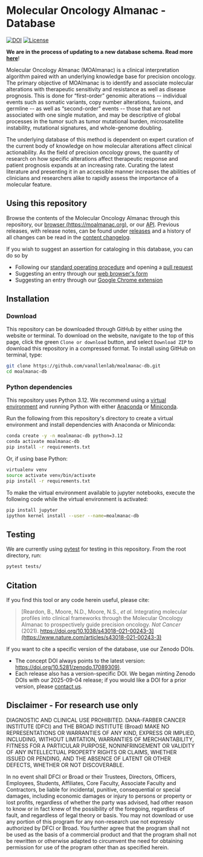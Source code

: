 # Molecular Oncology Almanac - Database
[![DOI](https://zenodo.org/badge/318264235.svg)](https://doi.org/10.5281/zenodo.17089309)
[![License](https://img.shields.io/github/license/vanallenlab/moalmanac-db.svg)](./LICENSE)

**We are in the process of updating to a new database schema. Read more [here](/docs/referenced-schema-draft-about.md)**!

Molecular Oncology Almanac (MOAlmanac) is a clinical interpretation algorithm paired with an underlying knowledge base for precision oncology. The primary objective of MOAlmanac is to identify and associate molecular alterations with therapeutic sensitivity and resistance as well as disease prognosis. This is done for “first-order” genomic alterations -- individual events such as somatic variants, copy number alterations, fusions, and germline -- as well as “second-order” events -- those that are not associated with one single mutation, and may be descriptive of global processes in the tumor such as tumor mutational burden, microsatellite instability, mutational signatures, and whole-genome doubling.

The underlying database of this method is dependent on expert curation of the current body of knowledge on how molecular alterations affect clinical actionability. As the field of precision oncology grows, the quantity of research on how specific alterations affect therapeutic response and patient prognosis expands at an increasing rate. Curating the latest literature and presenting it in an accessible manner increases the abilities of clinicians and researchers alike to rapidly assess the importance of a molecular feature.

## Using this repository
Browse the contents of the Molecular Oncology Almanac through this repository, our [browser (https://moalmanac.org)](https://moalmanac.org), or our [API](https://app.swaggerhub.com/apis-docs/vanallenlab/almanac-browser). Previous releases, with release notes, can be found under [releases](https://github.com/vanallenlab/moalmanac-db/releases) and a history of all changes can be read in the [content changelog](https://news.moalmanac.org/category/database).

If you wish to suggest an assertion for cataloging in this database, you can do so by
- Following our [standard operating procedure](/docs/sop.md) and opening a [pull request](https://docs.github.com/en/free-pro-team@latest/github/collaborating-with-issues-and-pull-requests/about-pull-requests)
- Suggesting an entry through our [web browser's form](https://moalmanac.org/add)
- Suggesting an entry through our [Google Chrome extension](https://chrome.google.com/webstore/detail/molecular-oncology-almana/jliaipolchffpaccagodphgjpfdpcbcm)

## Installation
### Download
This repository can be downloaded through GitHub by either using the website or terminal. To download on the website, navigate to the top of this page, click the green `Clone or download` button, and select `Download ZIP` to download this repository in a compressed format. To install using GitHub on terminal, type:

```bash
git clone https://github.com/vanallenlab/moalmanac-db.git
cd moalmanac-db
```

### Python dependencies
This repository uses Python 3.12. We recommend using a [virtual environment](https://docs.python.org/3/tutorial/venv.html) and running Python with either [Anaconda](https://www.anaconda.com/download/) or [Miniconda](https://conda.io/miniconda.html).

Run the following from this repository's directory to create a virtual environment and install dependencies with Anaconda or Miniconda:
```bash
conda create -y -n moalmanac-db python=3.12
conda activate moalmanac-db
pip install -r requirements.txt
```

Or, if using base Python:
```bash
virtualenv venv
source activate venv/bin/activate
pip install -r requirements.txt
```

To make the virtual environment available to jupyter notebooks, execute the following code while the virtual environment is activated:
```bash
pip install jupyter
ipython kernel install --user --name=moalmanac-db
```

## Testing
We are currently using [pytest](https://docs.pytest.org/en/stable/) for testing in this repository. From the root directory, run:
```bash
pytest tests/
```

## Citation
If you find this tool or any code herein useful, please cite:
> [Reardon, B., Moore, N.D., Moore, N.S., *et al*. Integrating molecular profiles into clinical frameworks through the Molecular Oncology Almanac to prospectively guide precision oncology. *Nat Cancer* (2021). https://doi.org/10.1038/s43018-021-00243-3](https://www.nature.com/articles/s43018-021-00243-3)

If you want to cite a specific version of the database, use our Zenodo DOIs.
- The concept DOI always points to the latest version: [https://doi.org/10.5281/zenodo.17089309)](https://doi.org/10.5281/zenodo.17089309).
- Each release also has a version-specific DOI. We began minting Zenodo DOIs with our 2025-09-04 release; if you would like a DOI for a prior version, please [contact us](https://dev.moalmanac.org/about#contact).

## Disclaimer - For research use only
DIAGNOSTIC AND CLINICAL USE PROHIBITED. DANA-FARBER CANCER INSTITUTE (DFCI) and THE BROAD INSTITUTE (Broad) MAKE NO REPRESENTATIONS OR WARRANTIES OF ANY KIND, EXPRESS OR IMPLIED, INCLUDING, WITHOUT LIMITATION, WARRANTIES OF MERCHANTABILITY, FITNESS FOR A PARTICULAR PURPOSE, NONINFRINGEMENT OR VALIDITY OF ANY INTELLECTUAL PROPERTY RIGHTS OR CLAIMS, WHETHER ISSUED OR PENDING, AND THE ABSENCE OF LATENT OR OTHER DEFECTS, WHETHER OR NOT DISCOVERABLE.

In no event shall DFCI or Broad or their Trustees, Directors, Officers, Employees, Students, Affiliates, Core Faculty, Associate Faculty and Contractors, be liable for incidental, punitive, consequential or special damages, including economic damages or injury to persons or property or lost profits, regardless of whether the party was advised, had other reason to know or in fact knew of the possibility of the foregoing, regardless of fault, and regardless of legal theory or basis. You may not download or use any portion of this program for any non-research use not expressly authorized by DFCI or Broad. You further agree that the program shall not be used as the basis of a commercial product and that the program shall not be rewritten or otherwise adapted to circumvent the need for obtaining permission for use of the program other than as specified herein.
